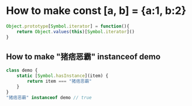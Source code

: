 # How to make const [a, b] = {a:1, b:2}

```js
Object.prototype[Symbol.iterator] = function(){
    return Object.values(this)[Symbol.iterator]()
}
```

## How to make "猪痞恶霸" instanceof demo

```js
class demo {
    static [Symbol.hasInstance](item) {
        return item === "猪痞恶霸"
    }
}
"猪痞恶霸" instanceof demo // true
```